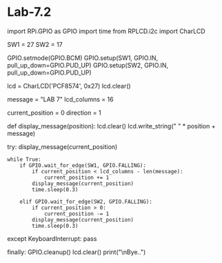 # Lab-7.2

import RPi.GPIO as GPIO
import time
from RPLCD.i2c import CharLCD

SW1 = 27
SW2 = 17

GPIO.setmode(GPIO.BCM)
GPIO.setup(SW1, GPIO.IN, pull_up_down=GPIO.PUD_UP)
GPIO.setup(SW2, GPIO.IN, pull_up_down=GPIO.PUD_UP)

lcd = CharLCD('PCF8574', 0x27)
lcd.clear()

message = "LAB 7"
lcd_columns = 16

current_position = 0
direction = 1

def display_message(position):
    lcd.clear()
    lcd.write_string(" " * position + message)

try:
    display_message(current_position)

    while True:
        if GPIO.wait_for_edge(SW1, GPIO.FALLING):
            if current_position < lcd_columns - len(message):
                current_position += 1
            display_message(current_position)
            time.sleep(0.3)

        elif GPIO.wait_for_edge(SW2, GPIO.FALLING):
            if current_position > 0:
                current_position -= 1
            display_message(current_position)
            time.sleep(0.3)

except KeyboardInterrupt:
    pass

finally:
    GPIO.cleanup()
    lcd.clear()
    print("\nBye..")
